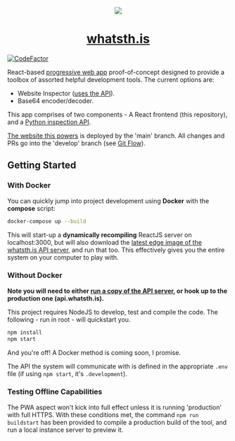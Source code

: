 <p align="center"><img src="https://whatsth.is/logo192.png" /></p>
<h1 align="center"><a href="https://whatsth.is">whatsth.is</a></h1>

[![CodeFactor](https://www.codefactor.io/repository/github/soup-bowl/whatsth.is/badge)](https://www.codefactor.io/repository/github/soup-bowl/whatsth.is)

React-based [progressive web app][pwa] proof-of-concept designed to provide a toolbox of assorted helpful development tools. The current options are:

* Website Inspector ([uses the API][api]).
* Base64 encoder/decoder.

This app comprises of two components - A React frontend (this repository), and a [Python inspection API][api].

[The website this powers][site] is deployed by the 'main' branch. All changes and PRs go into the 'develop' branch (see [Git Flow](https://www.atlassian.com/git/tutorials/comparing-workflows/gitflow-workflow)).

## Getting Started

### With Docker

You can quickly jump into project development using **Docker** with the **compose** script:

```bash
docker-compose up --build
```

This will start-up a **dynamically recompiling** ReactJS server on localhost:3000, but will also download the [latest edge image of the whatsth.is API server][api], and run that too. This effectively gives you the entire system on your computer to play with.

### Without Docker

**Note you will need to either [run a copy of the API server][api], or hook up to the production one (api.whatsth.is).**

This project requires NodeJS to develop, test and compile the code. The following - run in root - will quickstart you.

```bash
npm install
npm start
```

And you're off! A Docker method is coming soon, I promise.

The API the system will communicate with is defined in the appropriate `.env` file (if using `npm start`, it's `.development`).

### Testing Offline Capabilities

The PWA aspect won't kick into full effect unless it is running 'production' with full HTTPS. With these conditions met, the command `npm run buildstart` has been provided to compile a production build of the tool, and run a local instance server to preview it. 

[site]: https://whatsth.is
[pwa]:  https://web.dev/learn/pwa/progressive-web-apps/
[api]:  https://github.com/soup-bowl/api.whatsth.is
